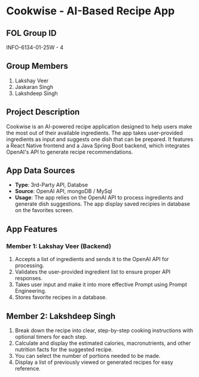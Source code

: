 # Cookwise - AI-Based Recipe App

## FOL Group ID
INFO-6134-01-25W - 4

## Group Members
1. Lakshay Veer
2. Jaskaran Singh
3. Lakshdeep Singh

## Project Description
Cookwise is an AI-powered recipe application designed to help users make the most out of their available ingredients. The app takes user-provided ingredients as input and suggests one dish that can be prepared. It features a React Native frontend and a Java Spring Boot backend, which integrates OpenAI's API to generate recipe recommendations.



## App Data Sources
- **Type**: 3rd-Party API, Databse
- **Source**: OpenAI API, mongoDB / MySql
- **Usage**: The app relies on the OpenAI API to process ingredients and generate dish suggestions. The app display saved recipies in database on the favorites screen.

## App Features
### Member 1: Lakshay Veer (Backend)
1. Accepts a list of ingredients and sends it to the OpenAI API for processing.
2. Validates the user-provided ingredient list to ensure proper API responses.
3. Takes user input and make it into more effective Prompt using Prompt Engineering.
4. Stores favorite recipes in a database.

## Member 2: Lakshdeep Singh
1. Break down the recipe into clear, step-by-step cooking instructions with optional timers for each step.
2. Calculate and display the estimated calories, macronutrients, and other nutrition facts for the suggested recipe.
3. You can select the number of portions needed to be made.
4. Display a list of previously viewed or generated recipes for easy reference.
